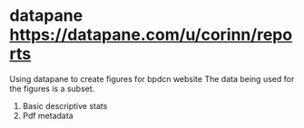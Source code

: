 # datapane https://datapane.com/u/corinn/reports

Using datapane to create figures for bpdcn website
The data being used for the figures is a subset. 
  1) Basic descriptive stats 
  2) Pdf metadata
